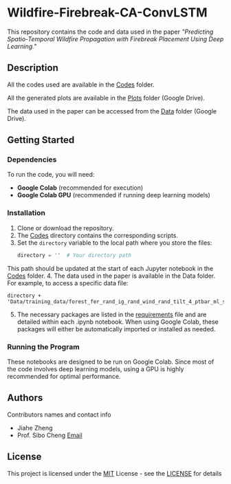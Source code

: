 # Wildfire-Firebreak-CA-ConvLSTM

This repository contains the code and data used in the paper *"Predicting Spatio-Temporal Wildfire Propagation with Firebreak Placement Using Deep Learning."*

## Description

All the codes used are available in the [Codes](/Codes) folder.

All the generated plots are available in the [Plots](https://drive.google.com/drive/folders/1Ui5JOhLkaSHTI0y9nNqOZzpb7yz7zsDD?usp=sharing) folder (Google Drive).

The data used in the paper can be accessed from the [Data](https://drive.google.com/drive/folders/1pJ7lZQjbbkevEkDort_xLwYg72Bdgv_c?usp=sharing) folder (Google Drive).

## Getting Started

### Dependencies

To run the code, you will need:

* **Google Colab** (recommended for execution)
* **Google Colab GPU** (recommended if running deep learning models)

### Installation

1. Clone or download the repository.
2. The [Codes](/Codes/) directory contains the corresponding scripts.
3. Set the `directory` variable to the local path where you store the files:
   ```python
   directory = ''  # Your directory path
   ```
This path should be updated at the start of each Jupyter notebook in the [Codes](/Codes) folder.
4. The data used in the paper is available in the Data folder. For example, to access a specific data file:
```
directory + 'Data/training_data/forest_fer_rand_ig_rand_wind_rand_tilt_4_ptbar_ml_state.npy'
```
5. The necessary packages are listed in the [requirements](/requirements.txt/) file and are detailed within each .ipynb notebook. When using Google Colab, these packages will either be automatically imported or installed as needed.

### Running the Program
These notebooks are designed to be run on Google Colab. Since most of the code involves deep learning models, using a GPU is highly recommended for optimal performance.

## Authors
Contributors names and contact info

* Jiahe Zheng
* Prof. Sibo Cheng [Email](sibo.cheng@enpc.fr)

## License

This project is licensed under the [MIT](https://choosealicense.com/licenses/mit/) License - see the [LICENSE](/LICENSE.md) for details
